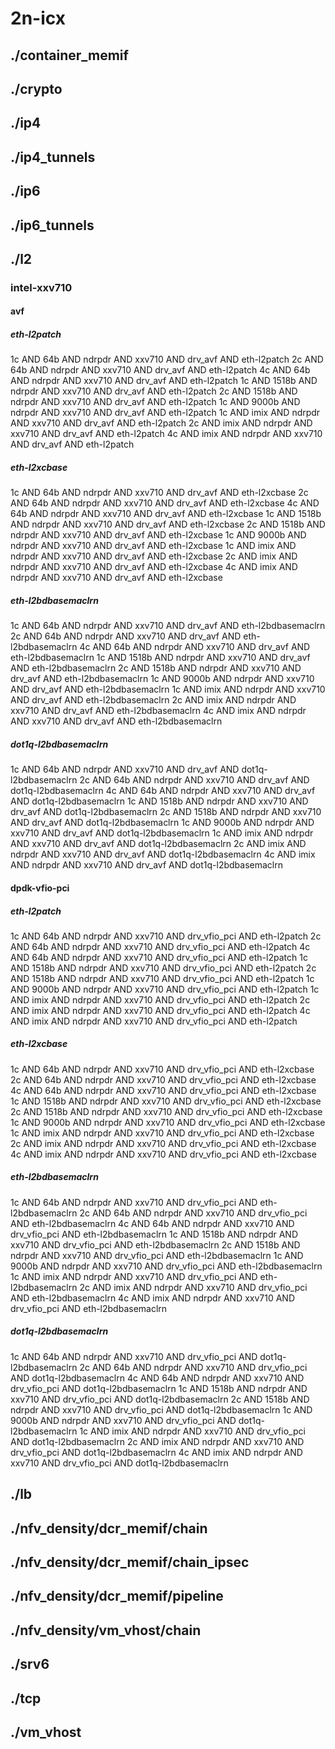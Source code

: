 # 2n-icx
## ./container_memif
## ./crypto
## ./ip4
## ./ip4_tunnels
## ./ip6
## ./ip6_tunnels
## ./l2
### intel-xxv710
#### avf
##### eth-l2patch
1c AND 64b AND ndrpdr AND xxv710 AND drv_avf AND eth-l2patch
2c AND 64b AND ndrpdr AND xxv710 AND drv_avf AND eth-l2patch
4c AND 64b AND ndrpdr AND xxv710 AND drv_avf AND eth-l2patch
1c AND 1518b AND ndrpdr AND xxv710 AND drv_avf AND eth-l2patch
2c AND 1518b AND ndrpdr AND xxv710 AND drv_avf AND eth-l2patch
1c AND 9000b AND ndrpdr AND xxv710 AND drv_avf AND eth-l2patch
1c AND imix AND ndrpdr AND xxv710 AND drv_avf AND eth-l2patch
2c AND imix AND ndrpdr AND xxv710 AND drv_avf AND eth-l2patch
4c AND imix AND ndrpdr AND xxv710 AND drv_avf AND eth-l2patch
##### eth-l2xcbase
1c AND 64b AND ndrpdr AND xxv710 AND drv_avf AND eth-l2xcbase
2c AND 64b AND ndrpdr AND xxv710 AND drv_avf AND eth-l2xcbase
4c AND 64b AND ndrpdr AND xxv710 AND drv_avf AND eth-l2xcbase
1c AND 1518b AND ndrpdr AND xxv710 AND drv_avf AND eth-l2xcbase
2c AND 1518b AND ndrpdr AND xxv710 AND drv_avf AND eth-l2xcbase
1c AND 9000b AND ndrpdr AND xxv710 AND drv_avf AND eth-l2xcbase
1c AND imix AND ndrpdr AND xxv710 AND drv_avf AND eth-l2xcbase
2c AND imix AND ndrpdr AND xxv710 AND drv_avf AND eth-l2xcbase
4c AND imix AND ndrpdr AND xxv710 AND drv_avf AND eth-l2xcbase
##### eth-l2bdbasemaclrn
1c AND 64b AND ndrpdr AND xxv710 AND drv_avf AND eth-l2bdbasemaclrn
2c AND 64b AND ndrpdr AND xxv710 AND drv_avf AND eth-l2bdbasemaclrn
4c AND 64b AND ndrpdr AND xxv710 AND drv_avf AND eth-l2bdbasemaclrn
1c AND 1518b AND ndrpdr AND xxv710 AND drv_avf AND eth-l2bdbasemaclrn
2c AND 1518b AND ndrpdr AND xxv710 AND drv_avf AND eth-l2bdbasemaclrn
1c AND 9000b AND ndrpdr AND xxv710 AND drv_avf AND eth-l2bdbasemaclrn
1c AND imix AND ndrpdr AND xxv710 AND drv_avf AND eth-l2bdbasemaclrn
2c AND imix AND ndrpdr AND xxv710 AND drv_avf AND eth-l2bdbasemaclrn
4c AND imix AND ndrpdr AND xxv710 AND drv_avf AND eth-l2bdbasemaclrn
##### dot1q-l2bdbasemaclrn
1c AND 64b AND ndrpdr AND xxv710 AND drv_avf AND dot1q-l2bdbasemaclrn
2c AND 64b AND ndrpdr AND xxv710 AND drv_avf AND dot1q-l2bdbasemaclrn
4c AND 64b AND ndrpdr AND xxv710 AND drv_avf AND dot1q-l2bdbasemaclrn
1c AND 1518b AND ndrpdr AND xxv710 AND drv_avf AND dot1q-l2bdbasemaclrn
2c AND 1518b AND ndrpdr AND xxv710 AND drv_avf AND dot1q-l2bdbasemaclrn
1c AND 9000b AND ndrpdr AND xxv710 AND drv_avf AND dot1q-l2bdbasemaclrn
1c AND imix AND ndrpdr AND xxv710 AND drv_avf AND dot1q-l2bdbasemaclrn
2c AND imix AND ndrpdr AND xxv710 AND drv_avf AND dot1q-l2bdbasemaclrn
4c AND imix AND ndrpdr AND xxv710 AND drv_avf AND dot1q-l2bdbasemaclrn
#### dpdk-vfio-pci
##### eth-l2patch
1c AND 64b AND ndrpdr AND xxv710 AND drv_vfio_pci AND eth-l2patch
2c AND 64b AND ndrpdr AND xxv710 AND drv_vfio_pci AND eth-l2patch
4c AND 64b AND ndrpdr AND xxv710 AND drv_vfio_pci AND eth-l2patch
1c AND 1518b AND ndrpdr AND xxv710 AND drv_vfio_pci AND eth-l2patch
2c AND 1518b AND ndrpdr AND xxv710 AND drv_vfio_pci AND eth-l2patch
1c AND 9000b AND ndrpdr AND xxv710 AND drv_vfio_pci AND eth-l2patch
1c AND imix AND ndrpdr AND xxv710 AND drv_vfio_pci AND eth-l2patch
2c AND imix AND ndrpdr AND xxv710 AND drv_vfio_pci AND eth-l2patch
4c AND imix AND ndrpdr AND xxv710 AND drv_vfio_pci AND eth-l2patch
##### eth-l2xcbase
1c AND 64b AND ndrpdr AND xxv710 AND drv_vfio_pci AND eth-l2xcbase
2c AND 64b AND ndrpdr AND xxv710 AND drv_vfio_pci AND eth-l2xcbase
4c AND 64b AND ndrpdr AND xxv710 AND drv_vfio_pci AND eth-l2xcbase
1c AND 1518b AND ndrpdr AND xxv710 AND drv_vfio_pci AND eth-l2xcbase
2c AND 1518b AND ndrpdr AND xxv710 AND drv_vfio_pci AND eth-l2xcbase
1c AND 9000b AND ndrpdr AND xxv710 AND drv_vfio_pci AND eth-l2xcbase
1c AND imix AND ndrpdr AND xxv710 AND drv_vfio_pci AND eth-l2xcbase
2c AND imix AND ndrpdr AND xxv710 AND drv_vfio_pci AND eth-l2xcbase
4c AND imix AND ndrpdr AND xxv710 AND drv_vfio_pci AND eth-l2xcbase
##### eth-l2bdbasemaclrn
1c AND 64b AND ndrpdr AND xxv710 AND drv_vfio_pci AND eth-l2bdbasemaclrn
2c AND 64b AND ndrpdr AND xxv710 AND drv_vfio_pci AND eth-l2bdbasemaclrn
4c AND 64b AND ndrpdr AND xxv710 AND drv_vfio_pci AND eth-l2bdbasemaclrn
1c AND 1518b AND ndrpdr AND xxv710 AND drv_vfio_pci AND eth-l2bdbasemaclrn
2c AND 1518b AND ndrpdr AND xxv710 AND drv_vfio_pci AND eth-l2bdbasemaclrn
1c AND 9000b AND ndrpdr AND xxv710 AND drv_vfio_pci AND eth-l2bdbasemaclrn
1c AND imix AND ndrpdr AND xxv710 AND drv_vfio_pci AND eth-l2bdbasemaclrn
2c AND imix AND ndrpdr AND xxv710 AND drv_vfio_pci AND eth-l2bdbasemaclrn
4c AND imix AND ndrpdr AND xxv710 AND drv_vfio_pci AND eth-l2bdbasemaclrn
##### dot1q-l2bdbasemaclrn
1c AND 64b AND ndrpdr AND xxv710 AND drv_vfio_pci AND dot1q-l2bdbasemaclrn
2c AND 64b AND ndrpdr AND xxv710 AND drv_vfio_pci AND dot1q-l2bdbasemaclrn
4c AND 64b AND ndrpdr AND xxv710 AND drv_vfio_pci AND dot1q-l2bdbasemaclrn
1c AND 1518b AND ndrpdr AND xxv710 AND drv_vfio_pci AND dot1q-l2bdbasemaclrn
2c AND 1518b AND ndrpdr AND xxv710 AND drv_vfio_pci AND dot1q-l2bdbasemaclrn
1c AND 9000b AND ndrpdr AND xxv710 AND drv_vfio_pci AND dot1q-l2bdbasemaclrn
1c AND imix AND ndrpdr AND xxv710 AND drv_vfio_pci AND dot1q-l2bdbasemaclrn
2c AND imix AND ndrpdr AND xxv710 AND drv_vfio_pci AND dot1q-l2bdbasemaclrn
4c AND imix AND ndrpdr AND xxv710 AND drv_vfio_pci AND dot1q-l2bdbasemaclrn
## ./lb
## ./nfv_density/dcr_memif/chain
## ./nfv_density/dcr_memif/chain_ipsec
## ./nfv_density/dcr_memif/pipeline
## ./nfv_density/vm_vhost/chain
## ./srv6
## ./tcp
## ./vm_vhost
